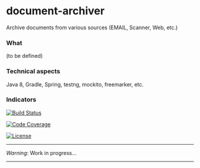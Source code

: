# document-archiver

Archive documents from various sources (EMAIL, Scanner, Web, etc.)

### What
(to be defined)

### Technical aspects
Java 8, Gradle, Spring, testng, mockito, freemarker, etc.
 
### Indicators

[![Build Status](https://travis-ci.org/deltis/document-archiver.svg)](https://travis-ci.org/deltis/document-archiver)

[![Code Coverage](https://img.shields.io/codecov/c/github/deltis/document-archiver.svg)](https://codecov.io/github/deltis/document-archiver)

[![License](https://img.shields.io/badge/License-Apache%202.0-blue.svg)](https://github.com/benoitdevos/document-archiver/blob/master/LICENSE)

***
_Warning_: Work in progress...
***